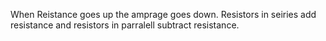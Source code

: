When Reistance goes up the amprage goes down. Resistors in seiries add resistance and resistors in parralell subtract resistance.
